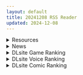 ```yaml
---
layout: default
title: 20241208 RSS Reader
updated: 2024-12-08
---
```


<details class='content-parent'>
<summary>
Resources
</summary>
<details class='content-child'>
<summary>
<span class='rss-title'> 论种子BT种子磁力的制作,使用还有使用工具 </span> <a class='rss-link' href='https://gmgard.com/gm127868' target='_blank'>&nbsp;</a>
<div class='rss-published'> 🕛 20241207 10:32:19</div>
</summary>
<img src="https://static.gmgard.us/Images/upload/20632070314416010.jpg" /><br /><p>前言：并非技术研究，我不擅长，你们也不喜欢看</p>
</details>
<details class='content-child'>
<summary>
<span class='rss-title'> [自购][黑猫汉化][RJ01280712][ORCSOFT]妻は今夜も奪われる~夫の知らない清楚系巨乳妻の過去と現在~(妻子今晚也被夺走 ~丈夫所不知的端庄巨乳妻子的过去与现在~)[1G][PC+安卓] </span> <a class='rss-link' href='https://gmgard.com/gm127870' target='_blank'>&nbsp;</a>
<div class='rss-published'> 🕛 20241207 10:32:18</div>
</summary>
<img src="https://static.gmgard.us/Images/upload/46479071338198427.jpg" /><br /><p>
入正页面：点击转跳
社团名/商标名：ORCSOFT
贩卖日：2024年11月15日
分类：胸部/奶子 大量汁/液 人妻 被NTR 故意被NTR/绿奴 高潮脸/阿黑颜 淫乱 哦吼淫叫</p>
</details>
<details class='content-child'>
<summary>
<span class='rss-title'> 自购[RJ01285811][Studio Tris]ギャルズコレクター </span> <a class='rss-link' href='https://gmgard.com/gm127869' target='_blank'>&nbsp;</a>
<div class='rss-published'> 🕛 20241207 10:32:00</div>
</summary>
<img src="https://static.gmgard.us/Images/upload/81883071013489166.jpg" /><br /><p>入正页面：【15%OFF】ギャルズコレクター [Studio Tris] | DLsite 同人 - R18</p>
</details>

</details>
<details class='content-parent'>
<summary>
News
</summary>

</details>
<details class='content-parent'>
<summary>
DLsite Game Ranking
</summary>
<details class='content-child'>
<summary>
<span class='rss-title'> プリンセスナイトリデンプション 魔城の霊薬 [ヤマネコソフト] </span> <a class='rss-link' href='https://www.dlsite.com/maniax/work/=/product_id/RJ01267864.html' target='_blank'>&nbsp;</a>
<div class='rss-published'> 🕛 20241208 13:15:25</div>
</summary>
<img src ="http://img.dlsite.jp/modpub/images2/work/doujin/RJ01268000/RJ01267864_img_main.jpg"/><br/>何度傷つき穢されても決して諦めない――少女は独り魔城へ挑む、呪われし仲間達を救うために 18禁姫騎士探索型横スクロールアクションRPG
</details>
<details class='content-child'>
<summary>
<span class='rss-title'> 出会い電車:始発駅 [猫語] </span> <a class='rss-link' href='https://www.dlsite.com/maniax/work/=/product_id/RJ01297791.html' target='_blank'>&nbsp;</a>
<div class='rss-published'> 🕛 20241208 13:15:25</div>
</summary>
<img src ="http://img.dlsite.jp/modpub/images2/work/doujin/RJ01298000/RJ01297791_img_main.jpg"/><br/>電車での思いがけない出会い、少女とのひとつひとつのやりとりが心を揺さぶる、甘くてスリリングな出会いの旅。
</details>
<details class='content-child'>
<summary>
<span class='rss-title'> 異世界樹の巫女～魔法のチカラでおさわりHやりたい放題～【Hシーン全解放DLC】 [たわわデリバリー] </span> <a class='rss-link' href='https://www.dlsite.com/maniax/work/=/product_id/RJ01289925.html' target='_blank'>&nbsp;</a>
<div class='rss-published'> 🕛 20241208 13:15:25</div>
</summary>
<img src ="http://img.dlsite.jp/modpub/images2/work/doujin/RJ01290000/RJ01289925_img_main.jpg"/><br/>「異世界樹の巫女～魔法のチカラでおさわりHやりたい放題～」のDLC追加データです。別途「異世界樹の巫女～魔法のチカラでおさわりHやりたい放題～」本編が必要になります。
</details>
<details class='content-child'>
<summary>
<span class='rss-title'> 人妻の寝取りはアナルから [Hoi Hoi Hoi] </span> <a class='rss-link' href='https://www.dlsite.com/maniax/work/=/product_id/RJ01292820.html' target='_blank'>&nbsp;</a>
<div class='rss-published'> 🕛 20241208 13:15:25</div>
</summary>
<img src ="http://img.dlsite.jp/modpub/images2/work/doujin/RJ01293000/RJ01292820_img_main.jpg"/><br/>人妻をアナルから寝取るADV
</details>
<details class='content-child'>
<summary>
<span class='rss-title'> MazeCave~俺の感覚遮断触手ダンジョン! [東京乳業] </span> <a class='rss-link' href='https://www.dlsite.com/maniax/work/=/product_id/RJ01245835.html' target='_blank'>&nbsp;</a>
<div class='rss-published'> 🕛 20241208 13:15:25</div>
</summary>
<img src ="http://img.dlsite.jp/modpub/images2/work/doujin/RJ01246000/RJ01245835_img_main.jpg"/><br/>感覚遮断トラップでドジな冒険者の魔力を搾り取れ!俺の苗床ダンジョンを作ろう!
</details>

</details>
<details class='content-parent'>
<summary>
DLsite Voice Ranking
</summary>
<details class='content-child'>
<summary>
<span class='rss-title'> メイドのマナちゃんに耳かきしてもらおう [Crescendo] </span> <a class='rss-link' href='https://www.dlsite.com/maniax/work/=/product_id/RJ01293993.html' target='_blank'>&nbsp;</a>
<div class='rss-published'> 🕛 20241208 13:15:27</div>
</summary>
<img src ="http://img.dlsite.jp/modpub/images2/work/doujin/RJ01294000/RJ01293993_img_main.jpg"/><br/>【3DASMR】でお馴染みのマナちゃんの耳かきが沢山!耳かき一回分のオムニバス形式なので気分に合わせて楽しめます。おまけとしてYouTubeにアップされている動画の音声も付いてます。声 棗いつき様
</details>
<details class='content-child'>
<summary>
<span class='rss-title'> ✅12/8まで 早期限定10大特典✅❤️Wロイヤルおま◯こ嫁❤️高貴でおスケベなふたご姫をハメ比べし放題な贅沢ライフ❤️ [桃色みんと] </span> <a class='rss-link' href='https://www.dlsite.com/maniax/work/=/product_id/RJ01268379.html' target='_blank'>&nbsp;</a>
<div class='rss-published'> 🕛 20241208 13:15:27</div>
</summary>
<img src ="http://img.dlsite.jp/modpub/images2/work/doujin/RJ01269000/RJ01268379_img_main.jpg"/><br/>「毎日毎日おせっせおせっせ❤️あなた様専属のおまんこワイフになれるなら本望でございます❤️」魔王を討伐し、ふたご姫を娶る事になった貴方❤️でもお嫁さんとして迎え入れられるのは一人だけと決まっていて…?❤️おスケベで破廉恥なふたご姫をハメ比べしまくる生活が...今、はじまります❤️
</details>
<details class='content-child'>
<summary>
<span class='rss-title'> 【简体中文版】假恋爱小穴按摩 [青春×フェティシズム] </span> <a class='rss-link' href='https://www.dlsite.com/maniax/work/=/product_id/RJ01295050.html' target='_blank'>&nbsp;</a>
<div class='rss-published'> 🕛 20241208 13:15:27</div>
</summary>
<img src ="http://img.dlsite.jp/modpub/images2/work/doujin/RJ01296000/RJ01295050_img_main.jpg"/><br/>即使没有青春也没关系。成年的听众也有权利获得幸福。 这次的按摩担当是一位冷酷神秘的眼镜美少女。有着不符合名校女子学校JK的淫荡身材,会不自觉地挑拨你。 隐藏在眼镜下的"假恋爱"的真相,欢迎您来聆听并体验。
</details>
<details class='content-child'>
<summary>
<span class='rss-title'> 【循循善誘】與姊姊的跨年煙火【中文短篇聲音】 [風橙實驗室 HC Lab.] </span> <a class='rss-link' href='https://www.dlsite.com/maniax/work/=/product_id/RJ01304082.html' target='_blank'>&nbsp;</a>
<div class='rss-published'> 🕛 20241208 13:15:27</div>
</summary>
<img src ="http://img.dlsite.jp/modpub/images2/work/doujin/RJ01305000/RJ01304082_img_main.jpg"/><br/>小手手伸出來、小雞雞拿出來
</details>
<details class='content-child'>
<summary>
<span class='rss-title'> くすぐられるのが好きなMちゃんが、なんとS役をやらされることに [MAO] </span> <a class='rss-link' href='https://www.dlsite.com/maniax/work/=/product_id/RJ01199731.html' target='_blank'>&nbsp;</a>
<div class='rss-published'> 🕛 20241208 13:15:27</div>
</summary>
<img src ="http://img.dlsite.jp/modpub/images2/work/doujin/RJ01200000/RJ01199731_img_main.jpg"/><br/>二人のドM行えば必ず一人のドSあり;二人ともがドMの物語がいよいよ始まる
</details>

</details>
<details class='content-parent'>
<summary>
DLsite Comic Ranking
</summary>
<details class='content-child'>
<summary>
<span class='rss-title'> 女畜加工プラント 捕らわれたヒーロー・ツインバード加工記録 後編 [超健康屋] </span> <a class='rss-link' href='https://www.dlsite.com/maniax/work/=/product_id/RJ01294019.html' target='_blank'>&nbsp;</a>
<div class='rss-published'> 🕛 20241208 13:15:30</div>
</summary>
<img src ="http://img.dlsite.jp/modpub/images2/work/doujin/RJ01295000/RJ01294019_img_main.jpg"/><br/>様々な女性を捕らえクライアントに都合の良い女畜へと加工する女畜加工プラント。 今回捕らえられた超常の力を持つスーパーヒロイン、ニカとラキは非人道的かつ尊厳を踏みにじる残酷な加工を受け続ける事となる……
</details>
<details class='content-child'>
<summary>
<span class='rss-title'> 女畜加工プラント 捕らわれたヒーロー・ツインバード加工記録 前編 [超健康屋] </span> <a class='rss-link' href='https://www.dlsite.com/maniax/work/=/product_id/RJ01222062.html' target='_blank'>&nbsp;</a>
<div class='rss-published'> 🕛 20241208 13:15:30</div>
</summary>
<img src ="http://img.dlsite.jp/modpub/images2/work/doujin/RJ01223000/RJ01222062_img_main.jpg"/><br/>様々な女性を捕らえクライアントに都合の良い女畜へと加工する女畜加工プラント。 今回捕らえられた超常の力を持つスーパーヒロイン、ニカとラキは非人道的かつ尊厳を踏みにじる残酷な加工を受け続ける事となる……
</details>
<details class='content-child'>
<summary>
<span class='rss-title'> 憧れの生徒会長が巨乳すぎる件 [Try&方言二人社會] </span> <a class='rss-link' href='https://www.dlsite.com/maniax/work/=/product_id/RJ01299665.html' target='_blank'>&nbsp;</a>
<div class='rss-published'> 🕛 20241208 13:15:30</div>
</summary>
<img src ="http://img.dlsite.jp/modpub/images2/work/doujin/RJ01300000/RJ01299665_img_main.jpg"/><br/>■あらすじ サークル「TRY&方言二人社会」がC104で発売した同人誌。
</details>
<details class='content-child'>
<summary>
<span class='rss-title'> ダウナー研究者お姉さんにお願いしてえっちなことしてもらう話。 [内臓研究所] </span> <a class='rss-link' href='https://www.dlsite.com/maniax/work/=/product_id/RJ01225571.html' target='_blank'>&nbsp;</a>
<div class='rss-published'> 🕛 20241208 13:15:30</div>
</summary>
<img src ="http://img.dlsite.jp/modpub/images2/work/doujin/RJ01226000/RJ01225571_img_main.jpg"/><br/>ダウナー研究者お姉さんとえっちなことをしよう
</details>
<details class='content-child'>
<summary>
<span class='rss-title'> 新しい風紀委員長が巨乳すぎる件 2 [Try&方言二人社會] </span> <a class='rss-link' href='https://www.dlsite.com/maniax/work/=/product_id/RJ01186635.html' target='_blank'>&nbsp;</a>
<div class='rss-published'> 🕛 20241208 13:15:30</div>
</summary>
<img src ="http://img.dlsite.jp/modpub/images2/work/doujin/RJ01187000/RJ01186635_img_main.jpg"/><br/>サークル「TRY&方言二人社会」がC103で発売した同人誌。 新学期に転校してきた謎の風紀委員長。 几帳面な性格。 任された「性処理」を拒む様子もな、 生徒たちの有り余る性欲も無感情に処理していく。 「可愛い」といわれることに慣れていない。 スイッチが入ると積極的な一面を見せる。
</details>

</details>
